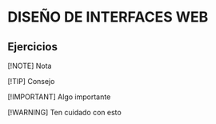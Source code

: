 # DISEÑO DE INTERFACES WEB
## Ejercicios

[!NOTE]
Nota

[!TIP]
Consejo

[!IMPORTANT]
Algo importante

[!WARNING]
Ten cuidado con esto
